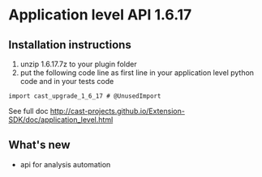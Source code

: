 # Application level API 1.6.17

## Installation instructions


1. unzip 1.6.17.7z to your plugin folder
2. put the following code line as first line in your application level python code and in your tests code

`import cast_upgrade_1_6_17 # @UnusedImport`

See full doc http://cast-projects.github.io/Extension-SDK/doc/application_level.html

## What's new

* api for analysis automation
